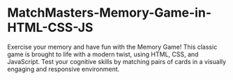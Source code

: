 # MatchMasters-Memory-Game-in-HTML-CSS-JS
Exercise your memory and have fun with the Memory Game! This classic game is brought to life with a modern twist, using HTML, CSS, and JavaScript. Test your cognitive skills by matching pairs of cards in a visually engaging and responsive environment.
